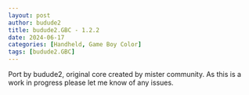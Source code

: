```yaml
---
layout: post
author: budude2
title: budude2.GBC - 1.2.2
date: 2024-06-17
categories: [Handheld, Game Boy Color]
tags: [budude2.GBC]
---
```

Port by budude2, original core created by mister community. As this is a work in progress please let me know of any issues.

